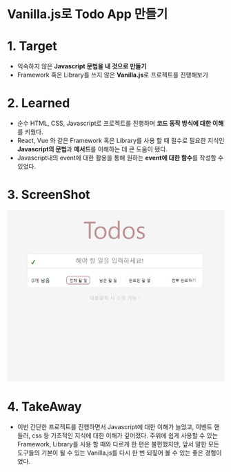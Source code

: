 # Vanilla.js로 Todo App 만들기

# 1. Target

- 익숙하지 않은 **Javascript 문법을 내 것으로 만들기**
- Framework 혹은 Library를 쓰지 않은 **Vanilla.js**로 프로젝트를 진행해보기

# 2. Learned

- 순수 HTML, CSS, Javascript로 프로젝트를 진행하며 **코드 동작 방식에 대한 이해**를 키웠다.
- React, Vue 와 같은 Framework 혹은 Library를 사용 할 때 필수로 필요한 지식인 **Javascript의 문법**과 **메서드**를 이해하는 데 큰 도움이 됐다.
- Javascript내의 event에 대한 활용을 통해 원하는 **event에 대한 함수**를 작성할 수 있었다.

# 3. ScreenShot

![](assets/2022-07-30-13-29-25-image.png)

# 4. TakeAway

- 이번 간단한 프로젝트를 진행하면서 Javascript에 대한 이해가 늘었고, 이벤트 핸들러, css 등 기초적인 지식에 대한 이해가 깊어졌다. 주위에 쉽게 사용할 수 있는 Framework, Library를 사용 할 때와 다르게 한 편은 불편했지만, 앞서 말한 모든 도구들의 기본이 될 수 있는 Vanilla.js를 다시 한 번 되짚어 볼 수 있는 좋은 경험이었다.
